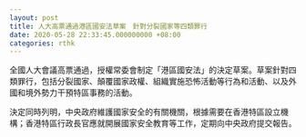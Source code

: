 ```yaml
---
layout: post
title: 人大高票通過港區國安法草案　針對分裂國家等四類罪行
date: 2020-05-28 22:33:45.000000000 +08:00
categories: rthk
---
```


全國人大會議高票通過，授權常委會制定「港區國安法」的決定草案。草案針對四類罪行，包括分裂國家、顛覆國家政權、組織實施恐怖活動等行為和活動、以及外國和境外勢力干預特區事務的活動。

決定同時列明，中央政府維護國家安全的有關機關，根據需要在香港特區設立機構；香港特區行政長官應就開展國家安全教育等工作，定期向中央政府提交報告。
